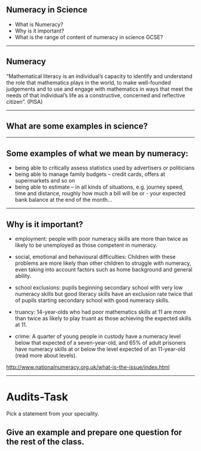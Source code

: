 ## Numeracy in Science
- What is Numeracy?
- Why is it important?
- What is the range of content of numeracy in science GCSE?

---
## Numeracy

“Mathematical literacy is an individual’s capacity to identify and understand the role that mathematics plays in the world, to make well-founded judgements and to use and engage with mathematics in ways that meet the needs of that individual’s life as a constructive, concerned and reflective citizen”. (PISA)

---
## What are some examples in science?
---
## Some examples of what we mean by numeracy:

- being able to critically assess statistics used by advertisers or politicians
- being able to manage family budgets – credit cards, offers at supermarkets and so on
- being able to estimate – in all kinds of situations, e.g. journey speed, time and distance, roughly how much a bill will be or - your expected bank balance at the end of the month...

---
## Why is it important?

- employment: people with poor numeracy skills are more than twice as likely to be unemployed as those competent in numeracy.

- social, emotional and behavioural difficulties: Children with these problems are more likely than other children to struggle with numeracy, even taking into account factors such as home background and general ability.

- school exclusions: pupils beginning secondary school with very low numeracy skills but good literacy skills have an exclusion rate twice that of pupils starting secondary school with good numeracy skills.

- truancy: 14-year-olds who had poor mathematics skills at 11 are more than twice as likely to play truant as those achieving the expected skills at 11.

- crime: A quarter of young people in custody have a numeracy level below that expected of a seven-year-old, and 65% of adult prisoners have numeracy skills at or below the level expected of an 11-year-old (read more about levels).

http://www.nationalnumeracy.org.uk/what-is-the-issue/index.html

---
# Audits-Task
Pick a statement from your speciality.

Give an example and prepare one question for the rest of the class.
----
